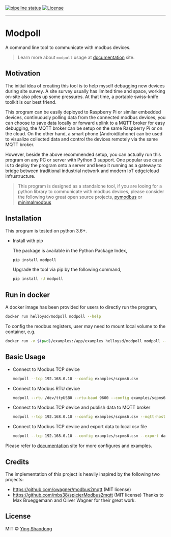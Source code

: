 [![pipeline status](https://gitlab.com/helloysd/modpoll/badges/master/pipeline.svg)](https://gitlab.com/helloysd/modpoll/-/commits/master)
[![License](https://img.shields.io/pypi/l/modpoll)](https://gitlab.com/helloysd/modpoll/-/blob/master/LICENSE)

---

# Modpoll

A command line tool to communicate with modbus devices.

> Learn more about `modpoll` usage at [documentation](https://helloysd.gitlab.io/modpoll) site. 


## Motivation

The initial idea of creating this tool is to help myself debugging new devices during site survey. A site survey usually has limited time and space, working on-site also piles up some pressures. At that time, a portable swiss-knife toolkit is our best friend.

This program can be easily deployed to Raspberry Pi or similar embedded devices, continuously polling data from the connected modbus devices, you can choose to save data locally or forward uplink to a MQTT broker for easy debugging, the MQTT broker can be setup on the same Raspberry Pi or on the cloud. On the other hand, a smart phone (Android/Iphone) can be used to visualize collected data and control the devices remotely via the same MQTT broker. 

However, beside the above recommended setup, you can actually run this program on any PC or server with Python 3 support. One popular use case is to deploy the program onto a server and keep it running as a gateway to bridge between traditional industrial network and modern IoT edge/cloud infrustructure. 

> This program is designed as a standalone tool, if you are looing for a python library to communicate with modbus devices, please consider the following two great open source projects, [pymodbus](https://github.com/riptideio/pymodbus) or [minimalmodbus](https://github.com/pyhys/minimalmodbus)

## Installation

This program is tested on python 3.6+.

- Install with pip

  The package is available in the Python Package Index, 

  ```bash
  pip install modpoll
  ```

  Upgrade the tool via pip by the following command,

  ```bash
  pip install -U modpoll
  ```

## Run in docker

A docker image has been provided for users to directly run the program, 

  ```bash
  docker run helloysd/modpoll modpoll --help
  ```
To config the modbus registers, user may need to mount local volume to the container, e.g. 

  ```bash
  docker run -v $(pwd)/examples:/app/examples helloysd/modpoll modpoll --tcp 192.168.0.10 --config /app/examples/scpms6.csv --mqtt-host iot.eclipse.org
  ```

## Basic Usage

- Connect to Modbus TCP device

  ```bash
  modpoll --tcp 192.168.0.10 --config examples/scpms6.csv

  ```

- Connect to Modbus RTU device 

  ```bash
  modpoll --rtu /dev/ttyUSB0 --rtu-baud 9600 --config examples/scpms6.csv

  ```

- Connect to Modbus TCP device and publish data to MQTT broker 

  ```bash
  modpoll --tcp 192.168.0.10 --config examples/scpms6.csv --mqtt-host iot.eclipse.org

  ```

- Connect to Modbus TCP device and export data to local csv file

  ```bash
  modpoll --tcp 192.168.0.10 --config examples/scpms6.csv --export data.csv

  ```

Please refer to [documentation](https://helloysd.gitlab.io/modpoll) site for more configures and examples.

## Credits

The implementation of this project is heavily inspired by the following two projects:
- https://github.com/owagner/modbus2mqtt (MIT license)
- https://github.com/mbs38/spicierModbus2mqtt (MIT license)
Thanks to Max Brueggemann and Oliver Wagner for their great work. 

## License

MIT © [Ying Shaodong](helloysd@foxmail.com)
